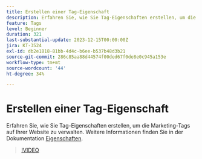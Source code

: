 ```yaml
---
title: Erstellen einer Tag-Eigenschaft
description: Erfahren Sie, wie Sie Tag-Eigenschaften erstellen, um die Marketing-Tags auf Ihrer Website zu verwalten.
feature: Tags
level: Beginner
duration: 321
last-substantial-update: 2023-12-15T00:00:00Z
jira: KT-3524
exl-id: db2e1818-81bb-4d4c-b6ee-b537b48d3b21
source-git-commit: 286c85aa88d44574f00ded67f0de8e0c945a153e
workflow-type: tm+mt
source-wordcount: '44'
ht-degree: 34%

---
```


# Erstellen einer Tag-Eigenschaft

Erfahren Sie, wie Sie Tag-Eigenschaften erstellen, um die Marketing-Tags auf Ihrer Website zu verwalten. Weitere Informationen finden Sie in der Dokumentation [Eigenschaften](https://experienceleague.adobe.com/docs/experience-platform/tags/admin/companies-and-properties.html?lang=de).

>[!VIDEO](https://video.tv.adobe.com/v/3428593/?learn=on&enablevpops&captions=ger)

